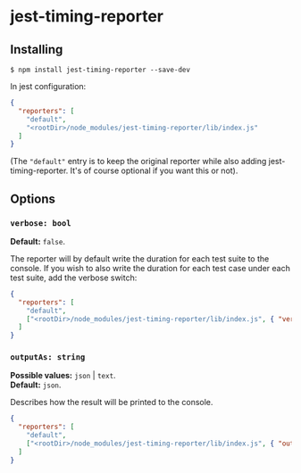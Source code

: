 # jest-timing-reporter

## Installing

```
$ npm install jest-timing-reporter --save-dev
```

In jest configuration:

```json
{
  "reporters": [
    "default",
    "<rootDir>/node_modules/jest-timing-reporter/lib/index.js"
  ]
}
```

(The `"default"` entry is to keep the original reporter while also adding jest-timing-reporter. It's of course optional if you want this or not).

## Options

### `verbose: bool`
**Default:** `false`.

The reporter will by default write the duration for each test suite to the console. If you wish to also write the duration for each test case under each test suite, add the verbose switch:

```json
{
  "reporters": [
    "default",
    ["<rootDir>/node_modules/jest-timing-reporter/lib/index.js", { "verbose": true }]
  ]
}
```

### `outputAs: string`
**Possible values:** `json` | `text`.  
**Default:** `json`.

Describes how the result will be printed to the console.

```json
{
  "reporters": [
    "default",
    ["<rootDir>/node_modules/jest-timing-reporter/lib/index.js", { "outputAs": "text" }]
  ]
}
```
